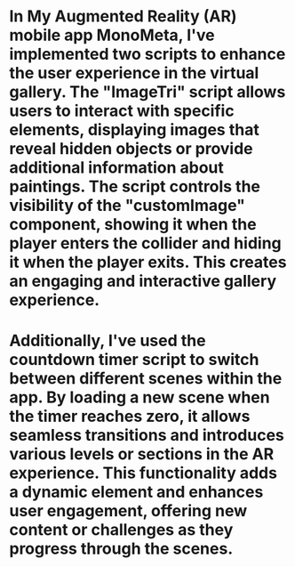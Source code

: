 # In My Augmented Reality (AR) mobile app MonoMeta, I've implemented two scripts to enhance the user experience in the virtual gallery. The "ImageTri" script allows users to interact with specific elements, displaying images that reveal hidden objects or provide additional information about paintings. The script controls the visibility of the "customImage" component, showing it when the player enters the collider and hiding it when the player exits. This creates an engaging and interactive gallery experience.

# Additionally, I've used the countdown timer script to switch between different scenes within the app. By loading a new scene when the timer reaches zero, it allows seamless transitions and introduces various levels or sections in the AR experience. This functionality adds a dynamic element and enhances user engagement, offering new content or challenges as they progress through the scenes.
